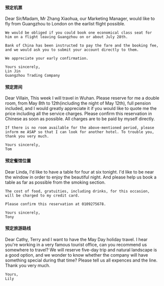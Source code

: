 #### 预定机票
Dear Sir/Madam,
    Mr Zhang Xiaohua, our Marketing Manager, would like to fly from Guangzhou to London on the earlist flight possible.

    We would be obliged if you could book one economical class seat for him on a flight leaving Guangzhou on or about July 28th.

    Bank of China has been instructed to pay the fare and the booking fee, and we would ask you to submit your account directly to them.

    We appreciate your early confirmation.

    Yours sincerely,
    Lin Jin
    Guangzhou Trading Company


#### 预定房间
Dear Villain,
    This week I will travel in Wuhan. Please reserve for me a double room, from May 8th to 12th(including the night of May 12th), full pension included, and I would greatly appreciate it if you would like to quote me the price including all the service charges. Please confirm this reservation in Chinese as soon as possible. All charges are to be paid by myself directly.

    If there is no room available for the above-mentioned period, please inform me ASAP so that I can look for another hotel. To trouble you, thank you very much.

    Yours sincerely, 
    Tom


#### 预定餐馆位置
Dear Linda,
    I'd like to have a table for four at six tonight. I'd like to be near the window in order to enjoy the beautiful night. And please help us book a table as far as possible from the smoking section.

    The cost of food, gratuities, including drinks, for this occasion, will be charged to my credit card.

    Please confirm this reservation at 0109275678.

    Yours sincerely,
    Tony


#### 预定旅游路线
Dear Cathy,
    Terry and I want to have the May Day holiday travel. I hear you're working in a very famous tourist office, can you recommend us somewhere to travel? We will reserve five-day trip and natural landscape is a good option, and we wonder to know whether the company will have something special during that time? Please tell us all expences and the line. Thank you very much.

    Yours,
    Lily
